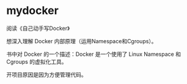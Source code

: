 # mydocker
阅读《自己动手写Docker》

想深入理解 Docker 内部原理（运用Namespace和Cgroups）。

书中对 Docker 的一个描述：Docker 是一个使用了 Linux Namespace 和 Cgroups 的虚拟化工具。

开项目原因是因为方便管理代码。
